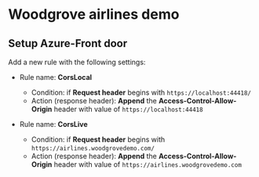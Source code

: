 # Woodgrove airlines demo

## Setup Azure-Front door

Add a new rule with the following settings:

- Rule name: **CorsLocal**
    - Condition: if **Request header** begins with `https://localhost:44418/` 
    - Action (response header): **Append** the **Access-Control-Allow-Origin** header with value of `https://localhost:44418` 

- Rule name: **CorsLive**
    - Condition: if **Request header** begins with `https://airlines.woodgrovedemo.com/` 
    - Action (response header): **Append** the **Access-Control-Allow-Origin** header with value of `https://airlines.woodgrovedemo.com` 